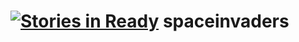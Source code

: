 [![Stories in Ready](https://badge.waffle.io/tolu/spaceinvaders.png?label=ready&title=Ready)](https://waffle.io/tolu/spaceinvaders)
spaceinvaders
=============
